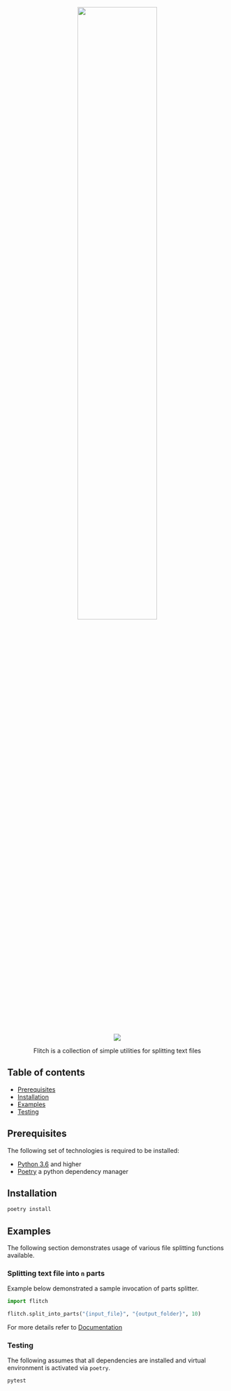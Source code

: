 <p align="center">
    <img width=60% src="misc/logo-min.png" border="0" />
</p>

<p align="center">
 <a href="https://opensource.org/licenses/MIT"><img src="https://img.shields.io/badge/license-MIT-blue.svg"></a>
</p>

<p align="center">
  Flitch is a collection of simple utilities for splitting text files
</p>

## Table of contents

- [Prerequisites](#prerequisites)
- [Installation](#installation)
- [Examples](#examples)
- [Testing](#contributing)

## Prerequisites

The following set of technologies is required to be installed:

- [Python 3.6](https://www.python.org/downloads/release/python-360/) and higher
- [Poetry](https://python-poetry.org) a python dependency manager

## Installation

```bash
poetry install
```

## Examples

The following section demonstrates usage of various file splitting functions available.

### Splitting text file into `n` parts

Example below demonstrated a sample invocation of parts splitter.

```python
import flitch

flitch.split_into_parts("{input_file}", "{output_folder}", 10)
```

For more details refer to [Documentation]()

### Testing

The following assumes that all dependencies are installed and virtual environment is activated via `poetry`.

```bash
pytest
```
